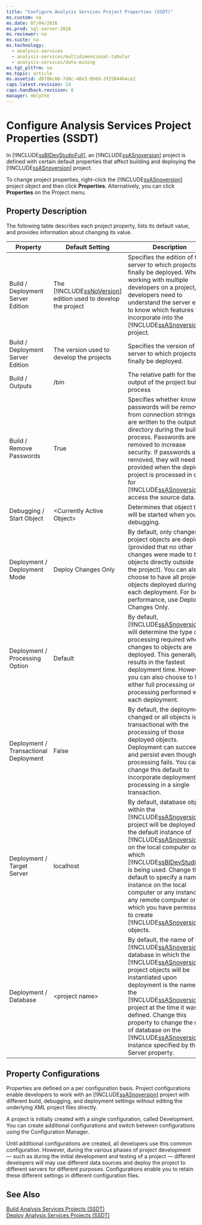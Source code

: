 ```yaml
---
title: "Configure Analysis Services Project Properties (SSDT)"
ms.custom: na
ms.date: 07/04/2016
ms.prod: sql-server-2016
ms.reviewer: na
ms.suite: na
ms.technology: 
  - analysis-services
  - analysis-services/multidimensional-tabular
  - analysis-services/data-mining
ms.tgt_pltfrm: na
ms.topic: article
ms.assetid: d9786c66-7d8c-48e3-950d-3f25044b4ce2
caps.latest.revision: 24
caps.handback.revision: 0
manager: mblythe
---
```

# Configure Analysis Services Project Properties (SSDT)
In [!INCLUDE[ssBIDevStudioFull](../../Topics/TopicNameContainA/tokens/ssBIDevStudioFull_md.md)], an [!INCLUDE[ssASnoversion](../../Topics/TopicNameContainA/tokens/ssASnoversion_md.md)] project is defined with certain default properties that affect building and deploying the [!INCLUDE[ssASnoversion](../../Topics/TopicNameContainA/tokens/ssASnoversion_md.md)] project.  
  
 To change project properties, right-click the [!INCLUDE[ssASnoversion](../../Topics/TopicNameContainA/tokens/ssASnoversion_md.md)] project object and then click **Properties**. Alternatively, you can click **Properties** on the Project menu.  
  
## Property Description  
 The following table describes each project property, lists its default value, and provides information about changing its value.  
  
|Property|Default Setting|Description|  
|--------------|---------------------|-----------------|  
|Build / Deployment Server Edition|The [!INCLUDE[ssNoVersion](../../Topics/TopicNameContainA/tokens/ssNoVersion_md.md)] edition used to develop the project|Specifies the edition of the server to which projects will finally be deployed. When working with multiple developers on a project, developers need to understand the server edition to know which features to incorporate into the [!INCLUDE[ssASnoversion](../../Topics/TopicNameContainA/tokens/ssASnoversion_md.md)] project.|  
|Build / Deployment Server Edition|The version used to develop the projects|Specifies the version of the server to which projects will finally be deployed.|  
|Build / Outputs|/bin|The relative path for the output of the project build process|  
|Build / Remove Passwords|True|Specifies whether known passwords will be removed from connection strings that are written to the output directory during the build process. Passwords are removed to increase security. If passwords are removed, they will need to be provided when the deployed project is processed in order for [!INCLUDE[ssASnoversion](../../Topics/TopicNameContainA/tokens/ssASnoversion_md.md)] to access the source data.|  
|Debugging / Start Object|<Currently Active Object\>|Determines that object that will be started when you start debugging.|  
|Deployment / Deployment Mode|Deploy Changes Only|By default, only changes to project objects are deployed (provided that no other changes were made to the objects directly outside of the project). You can also choose to have all project objects deployed during each deployment. For best performance, use Deploy Changes Only.|  
|Deployment / Processing Option|Default|By default, [!INCLUDE[ssASnoversion](../../Topics/TopicNameContainA/tokens/ssASnoversion_md.md)] will determine the type of processing required when changes to objects are deployed. This generally results in the fastest deployment time. However, you can also choose to have either full processing or no processing performed with each deployment.|  
|Deployment / Transactional Deployment|False|By default, the deployment of changed or all objects is not transactional with the processing of those deployed objects. Deployment can succeed and persist even though processing fails. You can change this default to incorporate deployment and processing in a single transaction.|  
|Deployment / Target Server|localhost|By default, database objects within the [!INCLUDE[ssASnoversion](../../Topics/TopicNameContainA/tokens/ssASnoversion_md.md)] project will be deployed to the default instance of [!INCLUDE[ssASnoversion](../../Topics/TopicNameContainA/tokens/ssASnoversion_md.md)] on the local computer on which [!INCLUDE[ssBIDevStudioFull](../../Topics/TopicNameContainA/tokens/ssBIDevStudioFull_md.md)] is being used. Change this default to specify a named instance on the local computer or any instance on any remote computer on which you have permission to create [!INCLUDE[ssASnoversion](../../Topics/TopicNameContainA/tokens/ssASnoversion_md.md)] objects.|  
|Deployment / Database|<project name\>|By default, the name of the [!INCLUDE[ssASnoversion](../../Topics/TopicNameContainA/tokens/ssASnoversion_md.md)] database in which the [!INCLUDE[ssASnoversion](../../Topics/TopicNameContainA/tokens/ssASnoversion_md.md)] project objects will be instantiated upon deployment is the name of the [!INCLUDE[ssASnoversion](../../Topics/TopicNameContainA/tokens/ssASnoversion_md.md)] project at the time it was defined. Change this property to change the name of database on the [!INCLUDE[ssASnoversion](../../Topics/TopicNameContainA/tokens/ssASnoversion_md.md)] instance specified by the Server property.|  
  
## Property Configurations  
 Properties are defined on a per configuration basis. Project configurations enable developers to work with an [!INCLUDE[ssASnoversion](../../Topics/TopicNameContainA/tokens/ssASnoversion_md.md)] project with different build, debugging, and deployment settings without editing the underlying XML project files directly.  
  
 A project is initially created with a single configuration, called Development. You can create additional configurations and switch between configurations using the Configuration Manager.  
  
 Until additional configurations are created, all developers use this common configuration. However, during the various phases of project development — such as during the initial development and testing of a project — different developers will may use different data sources and deploy the project to different servers for different purposes. Configurations enable you to retain these different settings in different configuration files.  
  
## See Also  
 [Build Analysis Services Projects (SSDT)](../../Topics/TopicNameNotContainA/Build-Analysis-Services-Projects--SSDT-.md)   
 [Deploy Analysis Services Projects (SSDT)](../../Topics/TopicNameNotContainA/Deploy-Analysis-Services-Projects--SSDT-.md)